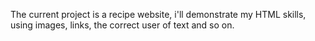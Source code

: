 The current project is a recipe website, i'll demonstrate my HTML skills, using images, links, the correct user of text and so on.
